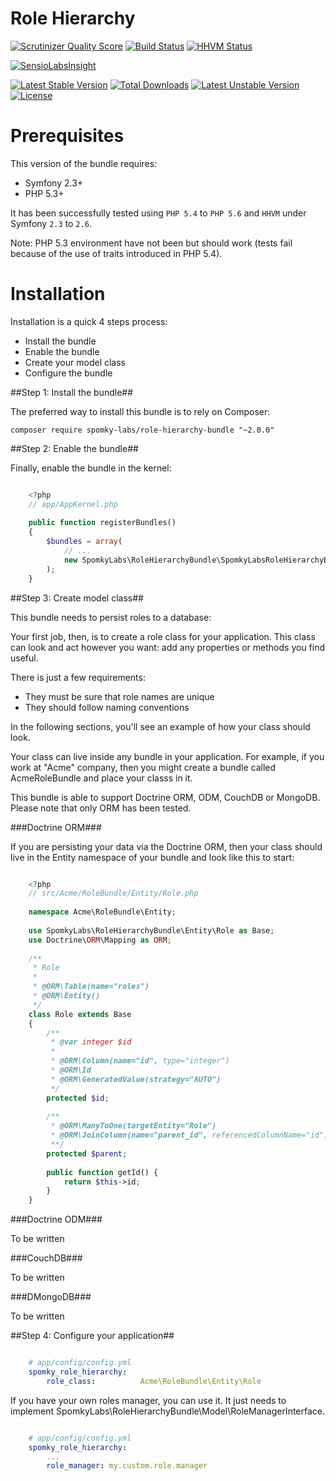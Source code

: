 Role Hierarchy
==============

[![Scrutinizer Quality Score](https://scrutinizer-ci.com/g/Spomky-Labs/RoleHierarchyBundle/badges/quality-score.png?s=0e87558488def68be0b724ff87cd5d2b43cc44e8)](https://scrutinizer-ci.com/g/Spomky-Labs/RoleHierarchyBundle/)
[![Build Status](https://travis-ci.org/Spomky-Labs/RoleHierarchyBundle.png?branch=master)](https://travis-ci.org/Spomky-Labs/RoleHierarchyBundle)
[![HHVM Status](http://hhvm.h4cc.de/badge/spomky-labs/role-hierarchy-bundle.svg)](http://hhvm.h4cc.de/package/spomky-labs/role-hierarchy-bundle)

[![SensioLabsInsight](https://insight.sensiolabs.com/projects/dd715881-1645-4a67-8275-44d8acaa56b6/big.png)](https://insight.sensiolabs.com/projects/dd715881-1645-4a67-8275-44d8acaa56b6)

[![Latest Stable Version](https://poser.pugx.org/spomky-labs/role-hierarchy-bundle/v/stable.png)](https://packagist.org/packages/spomky-labs/role-hierarchy-bundle)
[![Total Downloads](https://poser.pugx.org/spomky-labs/role-hierarchy-bundle/downloads.png)](https://packagist.org/packages/spomky-labs/role-hierarchy-bundle)
[![Latest Unstable Version](https://poser.pugx.org/spomky-labs/role-hierarchy-bundle/v/unstable.png)](https://packagist.org/packages/spomky-labs/role-hierarchy-bundle)
[![License](https://poser.pugx.org/spomky-labs/role-hierarchy-bundle/license.png)](https://packagist.org/packages/spomky-labs/role-hierarchy-bundle)

# Prerequisites #

This version of the bundle requires:

* Symfony 2.3+
* PHP 5.3+

It has been successfully tested using `PHP 5.4` to `PHP 5.6` and `HHVM` under Symfony `2.3` to `2.6`.

Note: PHP 5.3 environment have not been but should work (tests fail because of the use of traits introduced in PHP 5.4).

# Installation #

Installation is a quick 4 steps process:

* Install the bundle
* Enable the bundle
* Create your model class
* Configure the bundle

##Step 1: Install the bundle##

The preferred way to install this bundle is to rely on Composer:

	composer require spomky-labs/role-hierarchy-bundle "~2.0.0"

##Step 2: Enable the bundle##

Finally, enable the bundle in the kernel:

```php

	<?php
	// app/AppKernel.php
	
	public function registerBundles()
	{
	    $bundles = array(
	        // ...
	        new SpomkyLabs\RoleHierarchyBundle\SpomkyLabsRoleHierarchyBundle(),
	    );
	}
```

##Step 3: Create model class##

This bundle needs to persist roles to a database:

Your first job, then, is to create a role class for your application.
This class can look and act however you want: add any properties or methods you find useful.

There is just a few requirements:

* They must be sure that role names are unique
* They should follow naming conventions

In the following sections, you'll see an example of how your class should look.

Your class can live inside any bundle in your application.
For example, if you work at "Acme" company, then you might create a bundle called AcmeRoleBundle and place your classs in it.

This bundle is able to support Doctrine ORM, ODM, CouchDB or MongoDB. Please note that only ORM has been tested.

###Doctrine ORM###

If you are persisting your data via the Doctrine ORM, then your class should live in the Entity namespace of your bundle and look like this to start:

```php

	<?php
	// src/Acme/RoleBundle/Entity/Role.php
	
	namespace Acme\RoleBundle\Entity;
	
	use SpomkyLabs\RoleHierarchyBundle\Entity\Role as Base;
	use Doctrine\ORM\Mapping as ORM;
	
	/**
	 * Role
	 *
	 * @ORM\Table(name="roles")
	 * @ORM\Entity()
	 */
	class Role extends Base
	{
	    /**
	     * @var integer $id
	     *
	     * @ORM\Column(name="id", type="integer")
	     * @ORM\Id
	     * @ORM\GeneratedValue(strategy="AUTO")
	     */
	    protected $id;
	
	    /**
	     * @ORM\ManyToOne(targetEntity="Role")
	     * @ORM\JoinColumn(name="parent_id", referencedColumnName="id")
	     **/
	    protected $parent;
	
	    public function getId() {
	        return $this->id;
	    }
	}
```

###Doctrine ODM###

To be written

###CouchDB###

To be written

###DMongoDB###

To be written

##Step 4: Configure your application##

```yml

	# app/config/config.yml
	spomky_role_hierarchy:
	    role_class:          Acme\RoleBundle\Entity\Role
```

If you have your own roles manager, you can use it. It just needs to implement SpomkyLabs\RoleHierarchyBundle\Model\RoleManagerInterface.

```yml

	# app/config/config.yml
	spomky_role_hierarchy:
	    ...
	    role_manager: my.custom.role.manager
```

